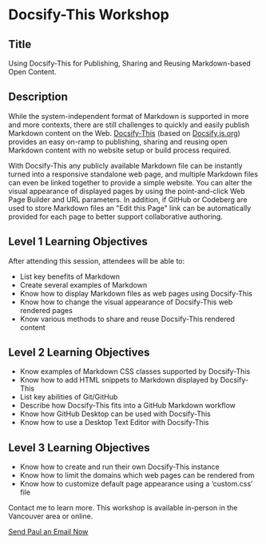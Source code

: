 # Docsify-This Workshop

## Title
Using Docsify-This for Publishing, Sharing and Reusing Markdown-based Open Content. 

## Description
While the system-independent format of Markdown is supported in more and more contexts, there are still challenges to quickly and easily publish Markdown content on the Web. [Docsify-This](https://docsify-this.net) (based on [Docsify.js.org](https://docsify.js.org)) provides an easy on-ramp to publishing, sharing and reusing open Markdown content with no website setup or build process required.  

With Docsify-This any publicly available Markdown file can be instantly turned into a responsive standalone web page, and multiple Markdown files can even be linked together to provide a simple website. You can alter the visual appearance of displayed pages by using the point-and-click Web Page Builder and URL parameters. In addition, if GitHub or Codeberg are used to store Markdown files an "Edit this Page" link can be automatically provided for each page to better support collaborative authoring.  

## Level 1 Learning Objectives
After attending this session, attendees will be able to:  

* List key benefits of Markdown
* Create several examples of Markdown
* Know how to display Markdown files as web pages using Docsify-This
* Know how to change the visual appearance of Docsify-This web rendered pages
* Know various methods to share and reuse Docsify-This rendered content

## Level 2 Learning Objectives
* Know examples of Markdown CSS classes supported by Docsify-This
* Know how to add HTML snippets to Markdown displayed by Docsify-This
* List key abilities of Git/GitHub
* Describe how Docsify-This fits into a GitHub Markdown workflow
* Know how GitHub Desktop can be used with Docsify-This
* Know how to use a Desktop Text Editor with Docsify-This

## Level 3 Learning Objectives
* Know how to create and run their own Docsify-This instance
* Know	how to limit the domains which web pages can be rendered from
* Know how to customize default page appearance using a ‘custom.css’ file

Contact me to learn more. This workshop is available in-person in the Vancouver area or online.

[Send Paul an Email Now](mailto:paul@hibbittsdesign.org ':class=button')
